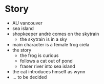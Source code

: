 # Story

-   AU vancouver
-   sea island
-   shopkeeper andré comes on the skytrain
    -   the skytrain is in a sky
-   main character is a female frog ciela
-   the story
    -   the frog is curious
    -   follows a cat out of pond
    -   fraser river into sea island
-   the cat introduces hmself as wynn
-   ... to be decided
